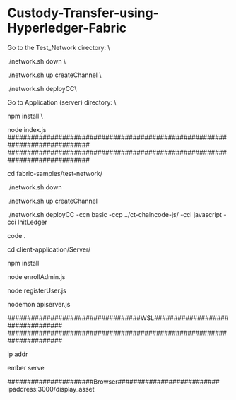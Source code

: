 # Custody-Transfer-using-Hyperledger-Fabric
 
Go to the Test_Network directory: \

  ./network.sh down \
  
  ./network.sh up createChannel \
  
  ./network.sh deployCC\
  
Go to Application (server) directory: \

  npm install \
  
  node index.js
#############################################################################
#############################################################################

cd fabric-samples/test-network/

./network.sh down

./network.sh up createChannel

./network.sh deployCC -ccn basic -ccp ../ct-chaincode-js/ -ccl javascript -cci InitLedger

code .

cd client-application/Server/

npm install

node enrollAdmin.js

node registerUser.js

nodemon apiserver.js


##################################WSL#################################
######################################################################

ip addr

ember serve

######################Browser##########################
ipaddress:3000/display_asset
